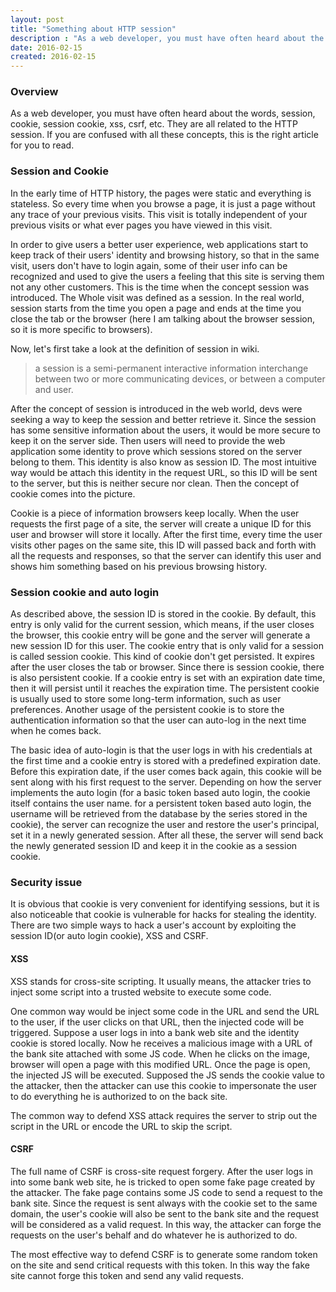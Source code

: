 ```yaml
---
layout: post
title: "Something about HTTP session"
description : "As a web developer, you must have often heard about the words, session, cookie, session cookie, XSS, CSRF, etc. They are all related to the HTTP session. If you are confused with all these concepts, this is the right article for you to read."
date: 2016-02-15
created: 2016-02-15
---
```


<h3>Overview</h3>
As a web developer, you must have often heard about the words, session, cookie, session cookie, xss, csrf, etc. They are all related to the HTTP session. If you are confused with all these concepts, this is the right article for you to read.

<h3>Session and Cookie</h3>
In the early time of HTTP history, the pages were static and everything is stateless. So every time when you browse a page, it is just a page without any trace of your previous visits. This visit is totally independent of your previous visits or what ever pages you have viewed in this visit.

In order to give users a better user experience, web applications start to keep track of their users' identity and browsing history, so that in the same visit, users don't have to login again, some of their user info can be recognized and used to give the users a feeling that this site is serving them not any other customers. This is the time when the concept session was introduced. The Whole visit was defined as a session. In the real world, session starts from the time you open a page and ends at the time you close the tab or the browser (here I am talking about the browser session, so it is more specific to browsers).

Now, let's first take a look at the definition of session in wiki. 

> a session is a semi-permanent interactive information interchange between two or more communicating devices, or between a computer and user.

After the concept of session is introduced in the web world, devs were seeking a way to keep the session and better retrieve it. Since the session has some sensitive information about the users, it would be more secure to keep it on the server side. Then users will need to provide the web application some identity to prove which sessions stored on the server belong to them. This identity is also know as session ID. The most intuitive way would be attach this identity in the request URL, so this ID will be sent to the server, but this is neither secure nor clean. Then the concept of cookie comes into the picture.  

Cookie is a piece of information browsers keep locally. When the user requests the first page of a site, the server will create a unique ID for this user and browser will store it locally. After the first time, every time the user visits other pages on the same site, this ID will passed back and forth with all the requests and responses, so that the server can identify this user and shows him something based on his previous browsing history.

<h3>Session cookie and auto login</h3>
As described above, the session ID is stored in the cookie. By default, this entry is only valid for the current session, which means, if the user closes the browser, this cookie entry will be gone and the server will generate a new session ID for this user. The cookie entry that is only valid for a session is called session cookie. This kind of cookie don't get persisted. It expires after the user closes the tab or browser. Since there is session cookie, there is also persistent cookie. If a cookie entry is set with an expiration date time, then it will persist until it reaches the expiration time. The persistent cookie is usually used to store some long-term information, such as user preferences. Another usage of the persistent cookie is to store the authentication information so that the user can auto-log in the next time when he comes back.

The basic idea of auto-login is that the user logs in with his credentials at the first time and a cookie entry is stored with a predefined expiration date. Before this expiration date, if the user comes back again, this cookie will be sent along with his first request to the server. Depending on how the server implements the auto login (for a basic token based auto login, the cookie itself contains the user name. for a persistent token based auto login, the username will be retrieved from the database by the series stored in the cookie), the server can recognize the user and restore the user's principal, set it in a newly generated session. After all these, the server will send back the newly generated session ID and keep it in the cookie as a session cookie.

<h3>Security issue</h3>
It is obvious that cookie is very convenient for identifying sessions, but it is also noticeable that cookie is vulnerable for hacks for stealing the identity. There are two simple ways to hack a user's account by exploiting the session ID(or auto login cookie), XSS and CSRF.

<h4>XSS</h4>
XSS stands for cross-site scripting. It usually means, the attacker tries to inject some script into a trusted website to execute some code. 

One common way would be inject some code in the URL and send the URL to the user, if the user clicks on that URL, then the injected code will be triggered. Suppose a user logs in into a bank web site and the identity cookie is stored locally. Now he receives a malicious image with a URL of the bank site attached with some JS code. When he clicks on the image, browser will open a page with this modified URL. Once the page is open, the injected JS will be executed. Supposed the JS sends the cookie value to the attacker, then the attacker can use this cookie to impersonate the user to do everything he is authorized to on the back site.

The common way to defend XSS attack requires the server to strip out the script in the URL or encode the URL to skip the script.

<h4>CSRF</h4>
The full name of CSRF is cross-site request forgery. After the user logs in into some bank web site, he is tricked to open some fake page created by the attacker. The fake page contains some JS code to send a request to the bank site. Since the request is sent always with the cookie set to the same domain, the user's cookie will also be sent to the bank site and the request will be considered as a valid request. In this way, the attacker can forge the requests on the user's behalf and do whatever he is authorized to do.

The most effective way to defend CSRF is to generate some random token on the site and send critical requests with this token. In this way the fake site cannot forge this token and send any valid requests. 